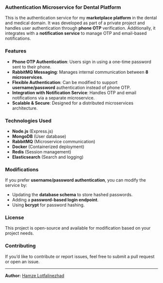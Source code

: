 ### Authentication Microservice for Dental Platform

This is the authentication service for my **marketplace platform** in the dental and medical domain. It was developed as part of a private project and handles user authentication through **phone OTP** verification. Additionally, it integrates with a **notification service** to manage OTP and email-based notifications.

### Features
- **Phone OTP Authentication**: Users sign in using a one-time password sent to their phone.
- **RabbitMQ Messaging**: Manages internal communication between **8 microservices**.
- **Flexible Authentication**: Can be modified to support **username/password** authentication instead of phone OTP.
- **Integration with Notification Service**: Handles OTP and email notifications via a separate microservice.
- **Scalable & Secure**: Designed for a distributed microservices architecture.

### Technologies Used
- **Node.js** (Express.js)
- **MongoDB** (User database)
- **RabbitMQ** (Microservice communication)
- **Docker** (Containerized deployment)
- **Redis** (Session management)
- **Elasticsearch** (Search and logging)

### Modifications
If you prefer **username/password authentication**, you can modify the service by:
- Updating the **database schema** to store hashed passwords.
- Adding a **password-based login endpoint**.
- Using **bcrypt** for password hashing.

### License
This project is open-source and available for modification based on your project needs.

### Contributing
If you’d like to contribute or report issues, feel free to submit a pull request or open an issue.

---
**Author:** [Hamze Lotfalinezhad](https://github.com/hamzelotfalinezhad)
